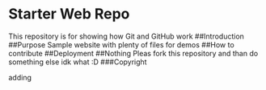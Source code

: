 # Starter Web Repo

This repository is for showing how Git and GitHub work
##Introduction
##Purpose
Sample website with plenty of files for demos
##How to contribute
##Deployment
##Nothing
Pleas fork this repository and than do something else idk what :D
###Copyright

adding